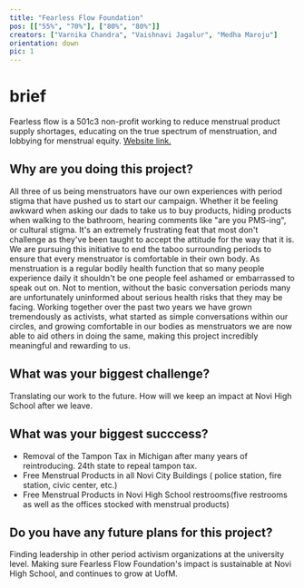 ```yaml
---
title: "Fearless Flow Foundation"
pos: [["55%", "70%"], ["80%", "80%"]]
creators: ["Varnika Chandra", "Vaishnavi Jagalur", "Medha Maroju"]
orientation: down 
pic: 1
---
```


# brief
Fearless flow is a 501c3 non-profit working to reduce menstrual product supply shortages, educating on the true spectrum of menstruation, and lobbying for menstrual equity. 
<a href='website: https://www.fearlessflowfoundation.org/'> Website link. </a>

## Why are you doing this project?
All three of us being menstruators have our own experiences with period stigma that have pushed us to start our campaign.   Whether it be feeling awkward when asking our dads to take us to buy products, hiding products when walking to the bathroom, hearing comments like "are you PMS-ing", or cultural stigma. It's an extremely frustrating feat that most don't challenge as they've been taught to accept the attitude for the way that it is. We are pursuing this initiative to end the taboo surrounding periods to ensure that every menstruator is comfortable in their own body.  As menstruation is a regular bodily health function that so many people experience daily it shouldn't be one people feel ashamed or embarrassed to speak out on. Not to mention, without the basic conversation periods many are unfortunately uninformed about serious health risks that they may be facing. Working together over the past two years we have grown tremendously as activists, what started as simple conversations within our circles, and growing comfortable in our bodies as menstruators we are now able to aid others in doing the same, making this project incredibly meaningful and rewarding to us. 

## What was your biggest challenge?
Translating our work to the future. How will we keep an impact at Novi High School after we leave. 

## What was your biggest succcess?
- Removal of the Tampon Tax in Michigan after many years of reintroducing. 24th state to repeal tampon tax. 
- Free Menstrual Products in all Novi City Buildings ( police station, fire station, civic center, etc.)
- Free Menstrual Products in Novi High School restrooms(five restrooms as well as the offices stocked with menstrual products)

## Do you have any future plans for this project?
Finding leadership in other period activism organizations at the university level. Making sure Fearless Flow Foundation's impact is sustainable at Novi High School, and continues to grow at UofM.  